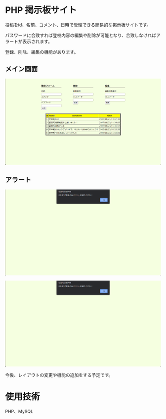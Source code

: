 # PHP 掲示板サイト


投稿をid、名前、コメント、日時で管理できる簡易的な掲示板サイトです。

パスワードに合致すれば登校内容の編集や削除が可能となり、合致しなければアラートが表示されます。

登録、削除、編集の機能があります。

## メイン画面
![メイン画面](./image/main.png)


## アラート

![投稿番号が合致しないとき](./image/error1.png)


![パスワードが合致しないとき](./image/error1.png)


今後、レイアウトの変更や機能の追加をする予定です。




# 使用技術


PHP、MySQL

